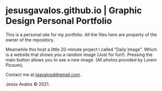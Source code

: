 # jesusgavalos.github.io | Graphic Design Personal Portfolio

This is a personal site for my portfolio.
All the files here are property of the owner of the repository.

Meanwhile this host a little 20-minute project I called "Daily Image". Which is a website that shows you a random image (Just for fun!).
Pressing the main button allows you to see a new image. (All photos provided by Lorem Picsum).

Contact me at jgavalosd@gmail.com.

Jesús Avalos © 2021.
